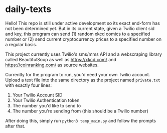 # daily-texts
Hello! This repo is still under active development so its exact end-form has not been determined yet. But in its current state, given a Twilio client sid and key, this program can send (1) random xkcd comics to a specified number or (2) send current cryptocurrency prices to a specified number on a regular basis.

This project currently uses Twilio's sms/mms API and a webscraping library called BeautifulSoup as well as https://xkcd.com/ and https://coinranking.com/ as source websites.

Currently for the program to run, you'd need your own Twilio account. Upload a text file into the same directory as the project named `private.txt` with exactly four lines:

1. Your Twilio Account SID
2. Your Twilio Authentication token
3. The number you'd like to send to
4. The number you're sending from (this should be a Twilio number)

After doing this, simply run `python3 temp_main.py` and follow the prompts after that.
